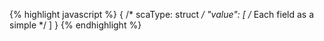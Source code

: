 {% highlight javascript %}
{
    /* scaType: struct */
    "value": [ /* Each field as a simple */ ]
}
{% endhighlight %}